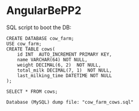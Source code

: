# AngularBePP2

SQL script to boot the DB: 
```
CREATE DATABASE cow_farm;
USE cow_farm;
CREATE TABLE cows(
	id INT  AUTO_INCREMENT PRIMARY KEY,
	name VARCHAR(64) NOT NULL,
	weight DECIMAL(6, 2)  NOT NULL,
	total_milk DECIMAL(7, 1)  NOT NULL,
	last_milking_time DATETIME NOT NULL
);

SELECT * FROM cows;
```
```
Database (MySQL) dump file: "cow_farm_cows.sql"
```